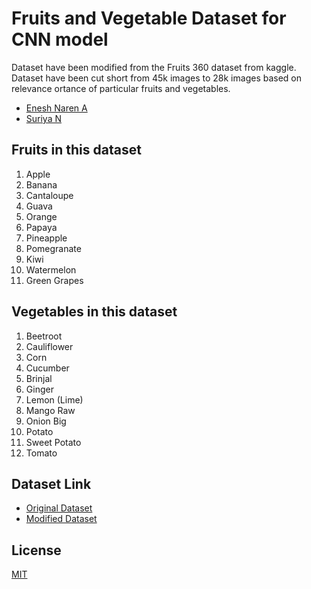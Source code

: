 # Fruits and Vegetable Dataset for CNN model

Dataset have been modified from the Fruits 360 dataset
from kaggle. Dataset have been cut short from 45k images to 28k images
based on relevance ortance of particular fruits and vegetables.
- [Enesh Naren A](https://github.com/Enesh1542)
- [Suriya N](https://github.com/SuriyaNatarajan)

##  Fruits in this dataset
1.  Apple
2.  Banana
3.  Cantaloupe
4.  Guava
5.  Orange
6.  Papaya
7.  Pineapple
8. Pomegranate
9. Kiwi
10. Watermelon
11. Green Grapes

## Vegetables in this dataset
1. Beetroot
2. Cauliflower
3. Corn
4. Cucumber
5. Brinjal
6. Ginger
7. Lemon (Lime)
8. Mango Raw
9. Onion Big
10. Potato
11. Sweet Potato
12. Tomato


## Dataset Link

 - [Original Dataset](https://www.kaggle.com/datasets/moltean/fruits)
 - [Modified Dataset](https://drive.google.com/drive/folders/1xoxdWS-jGlUQx7VE4UqepZWojgT2dmIu?usp=sharing)


## License

[MIT](https://choosealicense.com/licenses/mit/)
